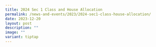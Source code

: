 ```yaml
---
title: 2024 Sec 1 Class and House Allocation
permalink: /news-and-events/2023/2024-sec1-class-house-allocation/
date: 2023-12-20
layout: post
description: ""
image: ""
variant: tiptap
---
```

